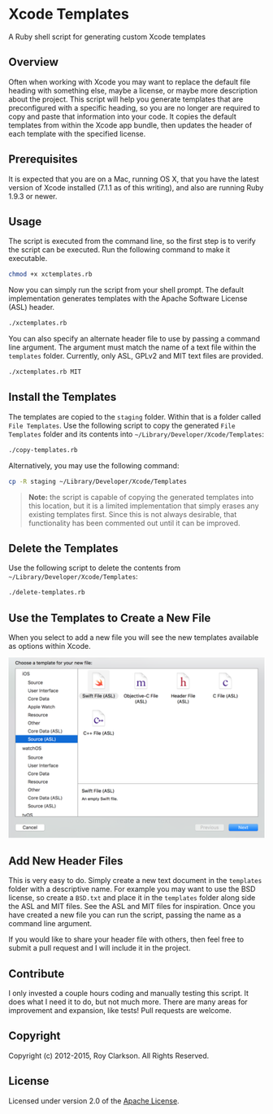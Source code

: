 Xcode Templates
===============

A Ruby shell script for generating custom Xcode templates

## Overview

Often when working with Xcode you may want to replace the default file heading with something else, maybe a license, or maybe more description about the project. This script will help you generate templates that are preconfigured with a specific heading, so you are no longer are required to copy and paste that information into your code. It copies the default templates from within the Xcode app bundle, then updates the header of each template with the specified license.

## Prerequisites

It is expected that you are on a Mac, running OS X, that you have the latest version of Xcode installed (7.1.1 as of this writing), and also are running Ruby 1.9.3 or newer.

## Usage

The script is executed from the command line, so the first step is to verify the script can be executed. Run the following command to make it executable.

```sh
chmod +x xctemplates.rb
```

Now you can simply run the script from your shell prompt. The default implementation generates templates with the Apache Software License (ASL) header.

```sh
./xctemplates.rb
```

You can also specify an alternate header file to use by passing a command line argument. The argument must match the name of a text file within the `templates` folder. Currently, only ASL, GPLv2 and MIT text files are provided.

```sh
./xctemplates.rb MIT
```

## Install the Templates

The templates are copied to the `staging` folder. Within that is a folder called `File Templates`. Use the following script to copy the generated `File Templates` folder and its contents into `~/Library/Developer/Xcode/Templates`:

```sh
./copy-templates.rb
```

Alternatively, you may use the following command:

```sh
cp -R staging ~/Library/Developer/Xcode/Templates
```

> **Note:** the script is capable of copying the generated templates into this location, but it is a limited implementation that simply erases any existing templates first. Since this is not always desirable, that functionality has been commented out until it can be improved.

## Delete the Templates

Use the following script to delete the contents from `~/Library/Developer/Xcode/Templates`:

```sh
./delete-templates.rb
```

## Use the Templates to Create a New File

When you select to add a new file you will see the new templates available as options within Xcode.

![<File Templates>](images/templates.png)

## Add New Header Files

This is very easy to do. Simply create a new text document in the `templates` folder with a descriptive name. For example you may want to use the BSD license, so create a `BSD.txt` and place it in the `templates` folder along side the ASL and MIT files. See the ASL and MIT files for inspiration. Once you have created a new file you can run the script, passing the name as a command line argument.

If you would like to share your header file with others, then feel free to submit a pull request and I will include it in the project.

## Contribute

I only invested a couple hours coding and manually testing this script. It does what I need it to do, but not much more. There are many areas for improvement and expansion, like tests! Pull requests are welcome.

## Copyright

Copyright (c) 2012-2015, Roy Clarkson. All Rights Reserved.

## License

Licensed under version 2.0 of the [Apache License](http://www.apache.org/licenses/LICENSE-2.0).
